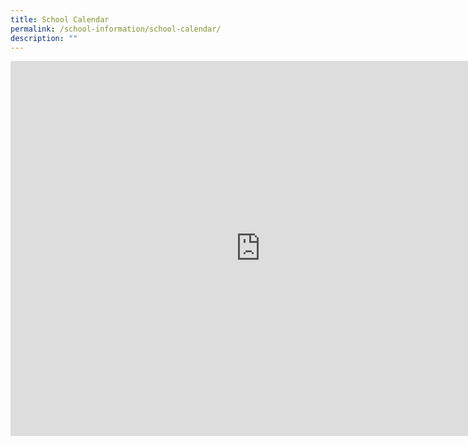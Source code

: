 ```yaml
---
title: School Calendar
permalink: /school-information/school-calendar/
description: ""
---
```

<p><iframe src="https://calendar.google.com/calendar/embed?src=c_jf8pl4j8gki1ip9c6m2av6ff3o%40group.calendar.google.com&amp;ctz=Asia%2FSingapore" width="800" height="600" frameborder="0" scrolling="no"></iframe></p>